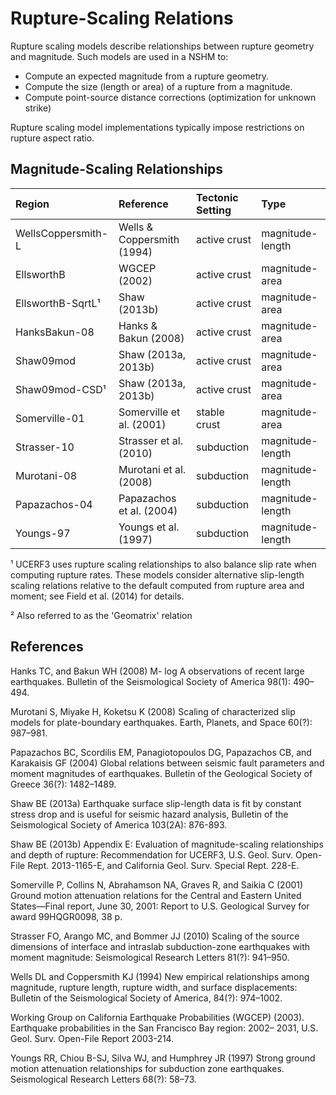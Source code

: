# Rupture-Scaling Relations

Rupture scaling models describe relationships between rupture geometry and magnitude. Such models
are used in a NSHM to:

* Compute an expected magnitude from a rupture geometry.
* Compute the size (length or area) of a rupture from a magnitude.
* Compute point-source distance corrections (optimization for unknown strike)

Rupture scaling model implementations typically impose restrictions on rupture aspect ratio.

## Magnitude-Scaling Relationships

| Region             | Reference                  | Tectonic Setting | Type         |
|:------------------ |:-------------------------  |:------------ |:---------------- |
| WellsCoppersmith-L | Wells & Coppersmith (1994) | active crust | magnitude-length |
| EllsworthB         | WGCEP (2002)               | active crust | magnitude-area   |
| EllsworthB-SqrtL¹  | Shaw (2013b)               | active crust | magnitude-area   |
| HanksBakun-08      | Hanks & Bakun (2008)       | active crust | magnitude-area   |
| Shaw09mod          | Shaw (2013a, 2013b)        | active crust | magnitude-area   |
| Shaw09mod-CSD¹     | Shaw (2013a, 2013b)        | active crust | magnitude-area   |
| Somerville-01      | Somerville et al. (2001)   | stable crust | magnitude-area   |
| Strasser-10        | Strasser et al. (2010)     | subduction   | magnitude-length |
| Murotani-08        | Murotani et al. (2008)     | subduction   | magnitude-length |
| Papazachos-04      | Papazachos et al. (2004)   | subduction   | magnitude-length |
| Youngs-97          | Youngs et al. (1997)       | subduction   | magnitude-length |

¹ UCERF3 uses rupture scaling relationships to also balance slip rate when computing rupture
rates. These models consider alternative slip-length scaling relations relative to the default
computed from rupture area and moment; see Field et al. (2014) for details.

² Also referred to as the 'Geomatrix' relation

## References

Hanks TC, and Bakun WH (2008) M- log A observations of recent large earthquakes. Bulletin of the
Seismological Society of America 98(1): 490–494.

Murotani S, Miyake H, Koketsu K (2008) Scaling of characterized slip models for plate-boundary
earthquakes. Earth, Planets, and Space 60(?): 987–981.

Papazachos BC, Scordilis EM, Panagiotopoulos DG, Papazachos CB, and Karakaisis GF (2004) Global
relations between seismic fault parameters and moment magnitudes of earthquakes. Bulletin of the
Geological Society of Greece 36(?): 1482–1489.

Shaw BE (2013a) Earthquake surface slip-length data is fit by constant stress drop and is useful
for seismic hazard analysis, Bulletin of the Seismological Society of America 103(2A): 876-893.

Shaw BE (2013b) Appendix E: Evaluation of magnitude-scaling relationships and depth of rupture:
Recommendation for UCERF3, U.S. Geol. Surv. Open-File Rept. 2013-1165-E, and California Geol.
Surv. Special Rept. 228-E.

Somerville P, Collins N, Abrahamson NA, Graves R, and Saikia C (2001) Ground motion attenuation
relations for the Central and Eastern United States—Final report, June 30, 2001: Report to U.S.
Geological Survey for award 99HQGR0098, 38 p.

Strasser FO, Arango MC, and Bommer JJ (2010) Scaling of the source dimensions of interface and
intraslab subduction-zone earthquakes with moment magnitude: Seismological Research Letters
81(?): 941–950.

Wells DL and Coppersmith KJ (1994) New empirical relationships among magnitude, rupture length,
rupture width, and surface displacements: Bulletin of the Seismological Society of America,
84(?): 974–1002.

Working Group on California Earthquake Probabilities (WGCEP) (2003). Earthquake probabilities in
the San Francisco Bay region: 2002– 2031, U.S. Geol. Surv. Open-File Report 2003-214.

Youngs RR, Chiou B-SJ, Silva WJ, and Humphrey JR (1997) Strong ground motion attenuation
relationships for subduction zone earthquakes. Seismological Research Letters 68(?): 58–73.
